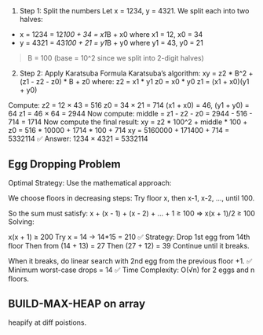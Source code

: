 ## 
1. Step 1: Split the numbers
Let x = 1234, y = 4321.
We split each into two halves:
- x = 1234 = 12*100 + 34 = x1*B + x0 where x1 = 12, x0 = 34
- y = 4321 = 43*100 + 21 = y1*B + y0 where y1 = 43, y0 = 21

> B = 100 (base = 10^2 since we split into 2-digit halves)

2. Step 2: Apply Karatsuba Formula
Karatsuba’s algorithm:
    xy = z2 * B^2 + (z1 - z2 - z0) * B + z0
    where:
    z2 = x1 * y1
    z0 = x0 * y0
    z1 = (x1 + x0)(y1 + y0)

Compute:
z2 = 12 × 43 = 516
z0 = 34 × 21 = 714
(x1 + x0) = 46, (y1 + y0) = 64
z1 = 46 × 64 = 2944
Now compute:
middle = z1 - z2 - z0 = 2944 - 516 - 714 = 1714
Now compute the final result:
xy = z2 * 100^2 + middle * 100 + z0 = 516 * 10000 + 1714 * 100 + 714
xy = 5160000 + 171400 + 714 = 5332114
✅ Answer: 1234 × 4321 = 5332114

## Egg Dropping Problem
Optimal Strategy:
Use the mathematical approach:

We choose floors in decreasing steps:
Try floor x, then x-1, x-2, ..., until 100.

So the sum must satisfy:
x + (x - 1) + (x - 2) + ... + 1 ≥ 100
=> x(x + 1)/2 ≥ 100
Solving:

x(x + 1) ≥ 200
Try x = 14 → 14*15 = 210 ✅
Strategy:
Drop 1st egg from 14th floor
Then from (14 + 13) = 27
Then (27 + 12) = 39
Continue until it breaks.

When it breaks, do linear search with 2nd egg from the previous floor +1.
✅ Minimum worst-case drops = 14
✅ Time Complexity: O(√n) for 2 eggs and n floors.

## BUILD-MAX-HEAP on array
heapify at diff poistions.